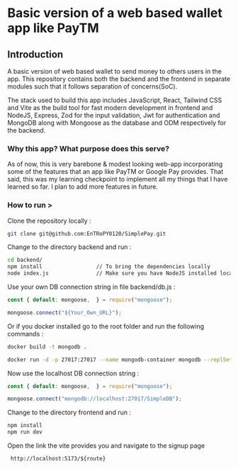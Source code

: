 
# Basic version of a web based wallet app like PayTM

## Introduction 

A basic version of web based wallet to send money to others users in the app. This repository contains both the backend and the frontend in separate modules such that it follows separation of concerns(SoC). 

The stack used to build this app includes JavaScript, React, Tailwind CSS and Vite as the build tool for fast modern development in frontend and NodeJS, Express, Zod for the input validation, Jwt for authentication and MongoDB along with Mongoose as the database and ODM respectively for the backend.  

### Why this app? What purpose does this serve? 

As of now, this is very barebone & modest looking web-app incorporating some of the features that an app like PayTM or Google Pay provides. That said, this was my learning checkpoint to implement all my things that I have learned so far. I plan to add more features in future.

### How to run >

Clone the repository locally :
```bash
git clone git@github.com:EnTRoPY0120/SimplePay.git
```
Change to the directory backend and run :
```bash 
cd backend/
npm install                 // To bring the dependencies locally 
node index.js               // Make sure you have NodeJS installed locally
``` 
Use your own DB connection string in file backend/db.js :
```js
const { default: mongoose,  } = require("mongoose");

mongoose.connect("${Your_Own_URL}");
```

Or if you docker installed go to the root folder and run the following commands :
```bash
docker build -t mongodb .

docker run -d -p 27017:27017 --name mongodb-container mongodb --replSet rs
```

Now use the localhost DB connection string : 
```js
const { default: mongoose,  } = require("mongoose");

mongoose.connect("mongodb://localhost:27017/SimpleDB");
```


Change to the directory frontend and run :

```bash 
npm install 
npm run dev 
``` 

Open the link the vite provides you and navigate to the signup page
```
 http://localhost:5173/${route}
```